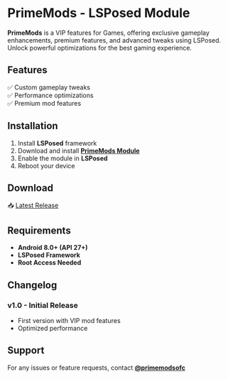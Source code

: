 # PrimeMods - LSPosed Module  

**PrimeMods** is a VIP features for Games, offering exclusive gameplay enhancements, premium features, and advanced tweaks using LSPosed. Unlock powerful optimizations for the best gaming experience.  

## Features  
✅ Custom gameplay tweaks  
✅ Performance optimizations  
✅ Premium mod features  

## Installation  
1. Install **LSPosed** framework  
2. Download and install **[PrimeMods Module](https://github.com/Xposed-Modules-Repo/com.toxic.prime.ff/releases)**  
3. Enable the module in **LSPosed**  
4. Reboot your device  

## Download  
📥 [Latest Release](https://github.com/Xposed-Modules-Repo/com.toxic.prime.ff/releases/download/1-1.0/app-release.apk)  

## Requirements  
- **Android 8.0+ (API 27+)**  
- **LSPosed Framework**  
- **Root Access Needed**  

## Changelog  
### v1.0 - Initial Release  
- First version with VIP mod features  
- Optimized performance  

## Support  
For any issues or feature requests, contact **[@primemodsofc](https://t.me/+HQVJ5ZF6yPtiNzI9)**
